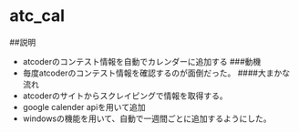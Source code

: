 # atc_cal
##説明
 - atcoderのコンテスト情報を自動でカレンダーに追加する
###動機
 - 毎度atcoderのコンテスト情報を確認するのが面倒だった。
####大まかな流れ
 - atcoderのサイトからスクレイピングで情報を取得する。
 - google calender apiを用いて追加
 - windowsの機能を用いて、自動で一週間ごとに追加するようにした。

